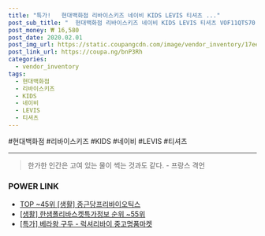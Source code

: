 ```yaml
--- 
title: "특가!   현대백화점 리바이스키즈 네이비 KIDS LEVIS 티셔츠 ..." 
post_sub_title: "  현대백화점 리바이스키즈 네이비 KIDS LEVIS 티셔츠 VOF11QTS70 아치로고" 
post_money: ₩ 16,580 
post_date: 2020.02.01 
post_img_url: https://static.coupangcdn.com/image/vendor_inventory/17ee/2257927642dd53b0a0b29be806f01bdc973dab8f5ca4fe43e9943302e9d4.jpg 
post_link_url: https://coupa.ng/bnP3Rh 
categories: 
  - vendor_inventory 
tags: 
  - 현대백화점 
  - 리바이스키즈 
  - KIDS 
  - 네이비 
  - LEVIS 
  - 티셔츠 
--- 
```

  #현대백화점 #리바이스키즈 #KIDS #네이비 #LEVIS #티셔츠 
<hr> 

> 한가한 인간은 고여 있는 물이 썩는 것과도 같다. - 프랑스 격언 


### POWER LINK

* <a href="https://blog.naver.com/fasyy4321/221776414150" target="_blank"> TOP ~45위 [생활] 종근당프리바이오틱스</a>
* <a href="https://blog.naver.com/fasyy4321/221772408241" target="_blank"> [생활] 한샘폴리바스켓특가정보 순위 ~55위</a>
* <a href="https://blog.naver.com/an0733/221788467424" target="_blank">[특가] 베라왕 구두 - 럭셔리바이 중고명품마켓</a>
